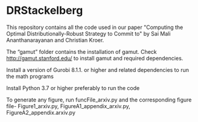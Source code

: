 # DRStackelberg

This repository contains all the code used in our paper "Computing the Optimal Distributionally-Robust Strategy to Commit to" by Sai Mali Ananthanarayanan and Christian Kroer.

The “gamut” folder contains the installation of gamut. Check http://gamut.stanford.edu/ to install gamut and required dependencies.

Install a version of Gurobi 8.1.1. or higher and related dependencies to run the math programs

Install Python 3.7 or higher preferably to run the code

To generate any figure, run funcFile_arxiv.py and the corresponding figure file- Figure1_arxiv.py, FigureA1_appendix_arxiv.py, FigureA2_appendix.arxiv.py
